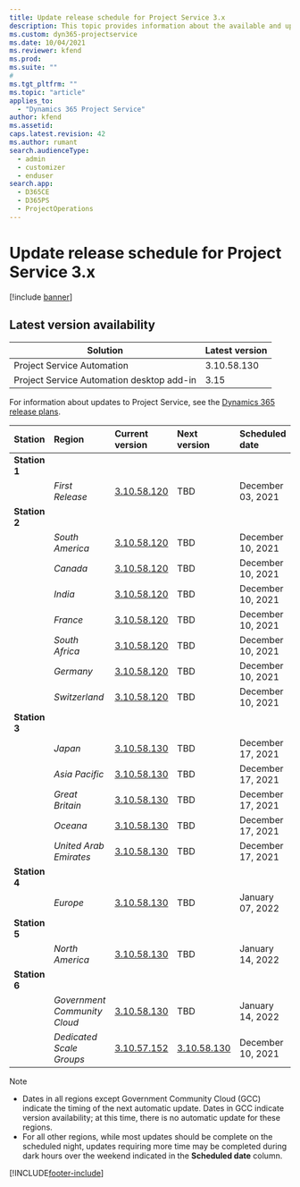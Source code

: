 ```yaml
---
title: Update release schedule for Project Service 3.x
description: This topic provides information about the available and upcoming releases of Dynamics 365 Project Service Automation.
ms.custom: dyn365-projectservice
ms.date: 10/04/2021
ms.reviewer: kfend
ms.prod:
ms.suite: ""
#
ms.tgt_pltfrm: ""
ms.topic: "article"
applies_to: 
  - "Dynamics 365 Project Service"
author: kfend
ms.assetid: 
caps.latest.revision: 42
ms.author: rumant
search.audienceType: 
  - admin
  - customizer
  - enduser
search.app: 
  - D365CE
  - D365PS
  - ProjectOperations
---
```


# Update release schedule for Project Service 3.x

[!include [banner](../includes/psa-now-project-operations.md)]

## Latest version availability

| Solution  | Latest version |
|-------|----|
| Project Service Automation    | 3.10.58.130 |
| Project Service Automation desktop add-in                | 3.15          |

For information about updates to Project Service, see the [Dynamics 365 release plans](/dynamics365/release-plans/). 

| Station  | Region | Current version | Next version |  Scheduled date
| :---   | :---   | :---   | :---   |:---   |         
|<strong>Station 1</strong> | |  |  | |
| | <i>First Release</i> | [3.10.58.120](whats-new-ur-37.md) | TBD | December 03, 2021
|<strong>Station 2</strong> | |  |  | |
| | <i>South America</i> | [3.10.58.120](whats-new-ur-37.md) | TBD | December 10, 2021
| | <i>Canada</i> | [3.10.58.120](whats-new-ur-37.md) | TBD | December 10, 2021
| | <i>India</i> | [3.10.58.120](whats-new-ur-37.md) | TBD | December 10, 2021
| | <i>France</i> | [3.10.58.120](whats-new-ur-37.md) | TBD | December 10, 2021
| | <i>South Africa</i> | [3.10.58.120](whats-new-ur-37.md) | TBD | December 10, 2021
| | <i>Germany</i> | [3.10.58.120](whats-new-ur-37.md) | TBD | December 10, 2021
| | <i>Switzerland</i> | [3.10.58.120](whats-new-ur-37.md) | TBD | December 10, 2021
|<strong>Station 3</strong> | |  |  | |
| | <i>Japan</i> | [3.10.58.130](whats-new-ur-37-5.md) | TBD | December 17, 2021
| | <i>Asia Pacific</i> | [3.10.58.130](whats-new-ur-37-5.md) | TBD | December 17, 2021
| | <i>Great Britain</i> | [3.10.58.130](whats-new-ur-37-5.md) | TBD | December 17, 2021
| | <i>Oceana</i> | [3.10.58.130](whats-new-ur-37-5.md) | TBD | December 17, 2021
| | <i>United Arab Emirates</i> | [3.10.58.130](whats-new-ur-37-5.md) | TBD | December 17, 2021
|<strong>Station 4</strong> | |  |  | |
| | <i>Europe</i> | [3.10.58.130](whats-new-ur-37-5.md) | TBD | January 07, 2022
|<strong>Station 5</strong> | |  |  | |
| | <i>North America</i> | [3.10.58.130](whats-new-ur-37-5.md) | TBD | January 14, 2022
|<strong>Station 6</strong> | |  |  | |
| | <i>Government Community Cloud</i> | [3.10.58.130](whats-new-ur-37-5.md) | TBD | January 14, 2022
| | <i>Dedicated Scale Groups</i> | [3.10.57.152](whats-new-ur-36.md) | [3.10.58.130](whats-new-ur-37-5.md) | December 10, 2021



>[!Note]
> - Dates in all regions except Government Community Cloud (GCC) indicate the timing of the next automatic update. Dates in GCC indicate version availability; at this time, there is no automatic update for these regions.
> - For all other regions, while most updates should be complete on the scheduled night, updates requiring more time may be completed during dark hours over the weekend indicated in the **Scheduled date** column.


[!INCLUDE[footer-include](../includes/footer-banner.md)]
